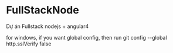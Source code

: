 # FullStackNode
Dự án Fullstack nodejs + angular4 

for windows, if you want global config, then run
git config --global http.sslVerify false

